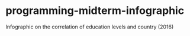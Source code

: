 # programming-midterm-infographic
Infographic on the correlation of education levels and country (2016)

